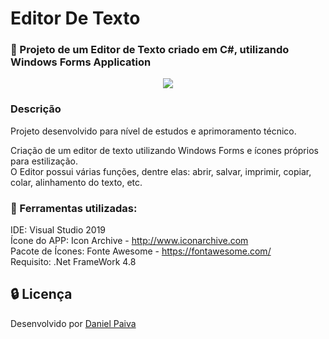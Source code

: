 # Editor De Texto
### :pencil: Projeto de um Editor de Texto criado em C#, utilizando Windows Forms Application

<p align="center">
  <img src="https://i.imgur.com/m9P7fBd.png">
</p>

### Descrição

Projeto desenvolvido para nível de estudos e aprimoramento técnico.

Criação de um editor de texto utilizando Windows Forms e ícones próprios para estilização. <br>
O Editor possui várias funções, dentre elas: abrir, salvar, imprimir, copiar, colar, alinhamento do texto, etc.

### :toolbox: Ferramentas utilizadas:

IDE: Visual Studio 2019 <br>
Ícone do APP: Icon Archive - http://www.iconarchive.com <br>
Pacote de Ícones: Fonte Awesome - https://fontawesome.com/ <br>
Requisito: .Net FrameWork 4.8 <br>

## :lock: Licença

Desenvolvido por <a href="https://www.linkedin.com/in/danhpaiva/">Daniel Paiva</a>
